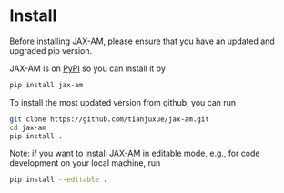 # Install

Before installing JAX-AM, please ensure that you have an updated and upgraded pip version.

JAX-AM is on [PyPI](https://pypi.org/project/jax-am/) so you can install it by

```bash
pip install jax-am
```

To install the most updated version from github, you can run

```bash
git clone https://github.com/tianjuxue/jax-am.git
cd jax-am
pip install .
```

Note: if you want to install JAX-AM in editable mode, e.g., for code development on your local machine, run
```bash
pip install --editable .
```



 
 


 